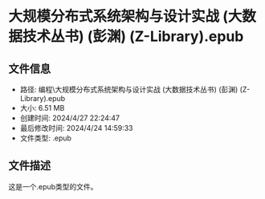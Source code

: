 ﻿# 大规模分布式系统架构与设计实战 (大数据技术丛书) (彭渊) (Z-Library).epub

## 文件信息
- 路径: 编程\大规模分布式系统架构与设计实战 (大数据技术丛书) (彭渊) (Z-Library).epub
- 大小: 6.51 MB
- 创建时间: 2024/4/27 22:24:47
- 最后修改时间: 2024/4/24 14:59:33
- 文件类型: .epub

## 文件描述
这是一个.epub类型的文件。

